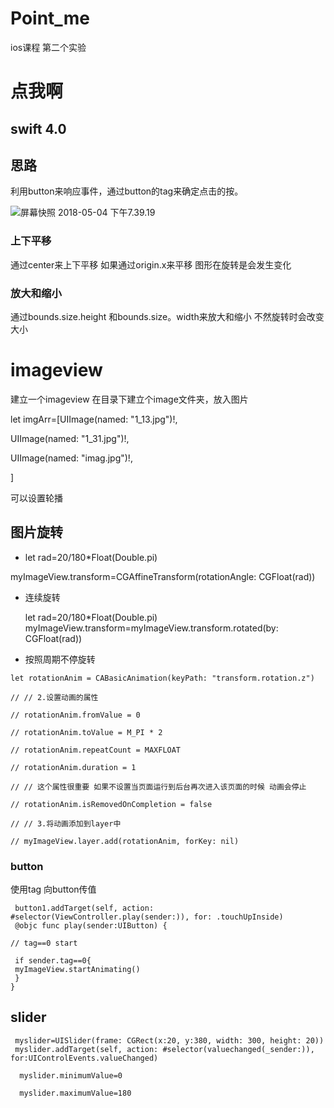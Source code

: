 # Point_me
ios课程 第二个实验

点我啊
===

## swift 4.0


## 思路
利用button来响应事件，通过button的tag来确定点击的按。

![屏幕快照 2018-05-04 下午7.39.19]($res/%E5%B1%8F%E5%B9%95%E5%BF%AB%E7%85%A7%202018-05-04%20%E4%B8%8B%E5%8D%887.39.19.png)



### 上下平移
通过center来上下平移
如果通过origin.x来平移
图形在旋转是会发生变化
### 放大和缩小
通过bounds.size.height 和bounds.size。width来放大和缩小  不然旋转时会改变大小

# imageview


 建立一个imageview  在目录下建立个image文件夹，放入图片

 let imgArr=[UIImage(named: "1_13.jpg")!,

 UIImage(named: "1_31.jpg")!,

 UIImage(named: "imag.jpg")!,

 ]

可以设置轮播


## 图片旋转

-   let rad=20/180*Float(Double.pi)

myImageView.transform=CGAffineTransform(rotationAngle: CGFloat(rad))

- 连续旋转

  let rad=20/180*Float(Double.pi)
 myImageView.transform=myImageView.transform.rotated(by: CGFloat(rad))


- 按照周期不停旋转
```
let rotationAnim = CABasicAnimation(keyPath: "transform.rotation.z")

// // 2.设置动画的属性

// rotationAnim.fromValue = 0

// rotationAnim.toValue = M_PI * 2

// rotationAnim.repeatCount = MAXFLOAT

// rotationAnim.duration = 1

// // 这个属性很重要 如果不设置当页面运行到后台再次进入该页面的时候 动画会停止

// rotationAnim.isRemovedOnCompletion = false

// // 3.将动画添加到layer中

// myImageView.layer.add(rotationAnim, forKey: nil)
```



### button

使用tag 向button传值
```
 button1.addTarget(self, action: #selector(ViewController.play(sender:)), for: .touchUpInside)
 @objc func play(sender:UIButton) {

// tag==0 start

 if sender.tag==0{
 myImageView.startAnimating()
 }
}
```

## slider
```
 myslider=UISlider(frame: CGRect(x:20, y:380, width: 300, height: 20))
 myslider.addTarget(self, action: #selector(valuechanged(_sender:)), for:UIControlEvents.valueChanged)

  myslider.minimumValue=0

  myslider.maximumValue=180

```

